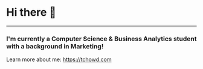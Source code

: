# Hi there 👋 #
---

### I'm currently a Computer Science & Business Analytics student with a background in Marketing! ###

Learn more about me: https://tchowd.com
